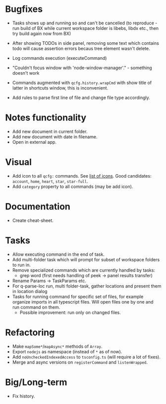 # Bugfixes

- Tasks shows up and running so and can't be cancelled (to reproduce - run build
  of BX while current workspace folder is libebs, libdx etc., then try build
  again now from BX)
- After showing TODOs in side panel, removing some text which contains todo will
  cause assertion errors becaus tree element wasn't delete.
- Log commands execution (executeCommand)
- "Couldn't focus window with 'node-window-manager'." - something doesn't work
- Commands augmented with `qcfg.history.wrapCmd` with show title of latter in
  shortcuts window, this is inconvenient.

- Add rules to parse first line of file and change file type accordingly.

# Notes functionality

- Add new document in current folder.
- Add new document with date in filename.
- Open in external app.

# Visual

- Add icon to all `qcfg:` commands. See
  [list of icons](https://code.visualstudio.com/api/references/icons-in-labels).
  Good candidates: `account`, `home`, `heart`, `star`, `star-full`.
- Add `category` property to all commands (may be add icon).

# Documentation

- Create cheat-sheet.

# Tasks

- Allow executing command in the end of task.
- Add multi-folder task which will prompt for subset of workspace folders to run
  in.
- Remove specialized commands which are currently handled by tasks:
  - grep word (first needs handling of peek -> panel results transfer)
- Rename Params -> TaskParams etc.
- For q-parse-loc run, multi folder-task, gather locations and present them in
  location dialog
- Tasks for running command for specific set of files, for example organize
  imports in all typescript files. Will open files one by one and run command on
  them.
  - Possible improvement: run only on changed files.

# Refactoring

- Make `mapSome*`/`mapAsync*` methods of `Array`.
- Export `nodejs` as namespace (instead of `*` as of now).
- Add `noUncheckedIndexedAccess` to `tsconfig.ts` (will require a lot of fixes).
- Merge and async versions on `registerCommand` and `listenWrapped`.

# Big/Long-term

- Fix history.
